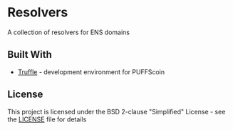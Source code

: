 # Resolvers

A collection of resolvers for ENS domains

## Built With
* [Truffle](https://github.com/trufflesuite/truffle) - development environment for PUFFScoin 

## License

This project is licensed under the BSD 2-clause "Simplified" License - see the [LICENSE](LICENSE) file for details
